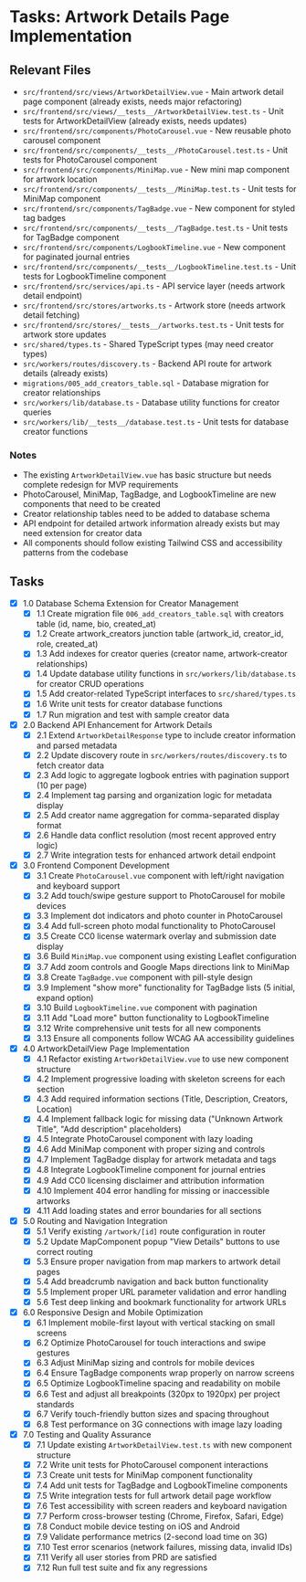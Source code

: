 # Tasks: Artwork Details Page Implementation

## Relevant Files

- `src/frontend/src/views/ArtworkDetailView.vue` - Main artwork detail page component (already exists, needs major refactoring)
- `src/frontend/src/views/__tests__/ArtworkDetailView.test.ts` - Unit tests for ArtworkDetailView (already exists, needs updates)
- `src/frontend/src/components/PhotoCarousel.vue` - New reusable photo carousel component
- `src/frontend/src/components/__tests__/PhotoCarousel.test.ts` - Unit tests for PhotoCarousel component
- `src/frontend/src/components/MiniMap.vue` - New mini map component for artwork location
- `src/frontend/src/components/__tests__/MiniMap.test.ts` - Unit tests for MiniMap component
- `src/frontend/src/components/TagBadge.vue` - New component for styled tag badges
- `src/frontend/src/components/__tests__/TagBadge.test.ts` - Unit tests for TagBadge component
- `src/frontend/src/components/LogbookTimeline.vue` - New component for paginated journal entries
- `src/frontend/src/components/__tests__/LogbookTimeline.test.ts` - Unit tests for LogbookTimeline component
- `src/frontend/src/services/api.ts` - API service layer (needs artwork detail endpoint)
- `src/frontend/src/stores/artworks.ts` - Artwork store (needs artwork detail fetching)
- `src/frontend/src/stores/__tests__/artworks.test.ts` - Unit tests for artwork store updates
- `src/shared/types.ts` - Shared TypeScript types (may need creator types)
- `src/workers/routes/discovery.ts` - Backend API route for artwork details (already exists)
- `migrations/005_add_creators_table.sql` - Database migration for creator relationships
- `src/workers/lib/database.ts` - Database utility functions for creator queries
- `src/workers/lib/__tests__/database.test.ts` - Unit tests for database creator functions

### Notes

- The existing `ArtworkDetailView.vue` has basic structure but needs complete redesign for MVP requirements
- PhotoCarousel, MiniMap, TagBadge, and LogbookTimeline are new components that need to be created
- Creator relationship tables need to be added to database schema
- API endpoint for detailed artwork information already exists but may need extension for creator data
- All components should follow existing Tailwind CSS and accessibility patterns from the codebase

## Tasks

- [x] 1.0 Database Schema Extension for Creator Management
  - [x] 1.1 Create migration file `006_add_creators_table.sql` with creators table (id, name, bio, created_at)
  - [x] 1.2 Create artwork_creators junction table (artwork_id, creator_id, role, created_at)
  - [x] 1.3 Add indexes for creator queries (creator name, artwork-creator relationships)
  - [x] 1.4 Update database utility functions in `src/workers/lib/database.ts` for creator CRUD operations
  - [x] 1.5 Add creator-related TypeScript interfaces to `src/shared/types.ts`
  - [x] 1.6 Write unit tests for creator database functions
  - [x] 1.7 Run migration and test with sample creator data

- [x] 2.0 Backend API Enhancement for Artwork Details
  - [x] 2.1 Extend `ArtworkDetailResponse` type to include creator information and parsed metadata
  - [x] 2.2 Update discovery route in `src/workers/routes/discovery.ts` to fetch creator data
  - [x] 2.3 Add logic to aggregate logbook entries with pagination support (10 per page)
  - [x] 2.4 Implement tag parsing and organization logic for metadata display
  - [x] 2.5 Add creator name aggregation for comma-separated display format
  - [x] 2.6 Handle data conflict resolution (most recent approved entry logic)
  - [x] 2.7 Write integration tests for enhanced artwork detail endpoint

- [x] 3.0 Frontend Component Development
  - [x] 3.1 Create `PhotoCarousel.vue` component with left/right navigation and keyboard support
  - [x] 3.2 Add touch/swipe gesture support to PhotoCarousel for mobile devices
  - [x] 3.3 Implement dot indicators and photo counter in PhotoCarousel
  - [x] 3.4 Add full-screen photo modal functionality to PhotoCarousel
  - [x] 3.5 Create CC0 license watermark overlay and submission date display
  - [x] 3.6 Build `MiniMap.vue` component using existing Leaflet configuration
  - [x] 3.7 Add zoom controls and Google Maps directions link to MiniMap
  - [x] 3.8 Create `TagBadge.vue` component with pill-style design
  - [x] 3.9 Implement "show more" functionality for TagBadge lists (5 initial, expand option)
  - [x] 3.10 Build `LogbookTimeline.vue` component with pagination
  - [x] 3.11 Add "Load more" button functionality to LogbookTimeline
  - [x] 3.12 Write comprehensive unit tests for all new components
  - [x] 3.13 Ensure all components follow WCAG AA accessibility guidelines

- [x] 4.0 ArtworkDetailView Page Implementation
  - [x] 4.1 Refactor existing `ArtworkDetailView.vue` to use new component structure
  - [x] 4.2 Implement progressive loading with skeleton screens for each section
  - [x] 4.3 Add required information sections (Title, Description, Creators, Location)
  - [x] 4.4 Implement fallback logic for missing data ("Unknown Artwork Title", "Add description" placeholders)
  - [x] 4.5 Integrate PhotoCarousel component with lazy loading
  - [x] 4.6 Add MiniMap component with proper sizing and controls
  - [x] 4.7 Implement TagBadge display for artwork metadata and tags
  - [x] 4.8 Integrate LogbookTimeline component for journal entries
  - [x] 4.9 Add CC0 licensing disclaimer and attribution information
  - [x] 4.10 Implement 404 error handling for missing or inaccessible artworks
  - [x] 4.11 Add loading states and error boundaries for all sections

- [x] 5.0 Routing and Navigation Integration
  - [x] 5.1 Verify existing `/artwork/[id]` route configuration in router
  - [x] 5.2 Update MapComponent popup "View Details" buttons to use correct routing
  - [x] 5.3 Ensure proper navigation from map markers to artwork detail pages
  - [x] 5.4 Add breadcrumb navigation and back button functionality
  - [x] 5.5 Implement proper URL parameter validation and error handling
  - [x] 5.6 Test deep linking and bookmark functionality for artwork URLs

- [x] 6.0 Responsive Design and Mobile Optimization
  - [x] 6.1 Implement mobile-first layout with vertical stacking on small screens
  - [x] 6.2 Optimize PhotoCarousel for touch interactions and swipe gestures
  - [x] 6.3 Adjust MiniMap sizing and controls for mobile devices
  - [x] 6.4 Ensure TagBadge components wrap properly on narrow screens
  - [x] 6.5 Optimize LogbookTimeline spacing and readability on mobile
  - [x] 6.6 Test and adjust all breakpoints (320px to 1920px) per project standards
  - [x] 6.7 Verify touch-friendly button sizes and spacing throughout
  - [x] 6.8 Test performance on 3G connections with image lazy loading

- [x] 7.0 Testing and Quality Assurance
  - [x] 7.1 Update existing `ArtworkDetailView.test.ts` with new component structure
  - [x] 7.2 Write unit tests for PhotoCarousel component interactions
  - [x] 7.3 Create unit tests for MiniMap component functionality
  - [x] 7.4 Add unit tests for TagBadge and LogbookTimeline components
  - [x] 7.5 Write integration tests for full artwork detail page workflow
  - [x] 7.6 Test accessibility with screen readers and keyboard navigation
  - [x] 7.7 Perform cross-browser testing (Chrome, Firefox, Safari, Edge)
  - [x] 7.8 Conduct mobile device testing on iOS and Android
  - [x] 7.9 Validate performance metrics (2-second load time on 3G)
  - [x] 7.10 Test error scenarios (network failures, missing data, invalid IDs)
  - [x] 7.11 Verify all user stories from PRD are satisfied
  - [x] 7.12 Run full test suite and fix any regressions

